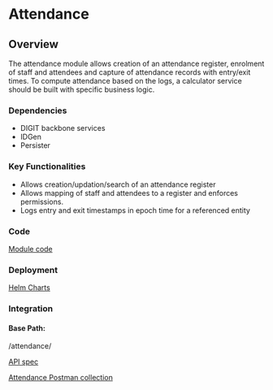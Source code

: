 # Attendance

## Overview

The attendance module allows creation of an attendance register, enrolment of staff and attendees and capture of attendance records with entry/exit times. To compute attendance based on the logs, a calculator service should be built with specific business logic.&#x20;

### Dependencies

* DIGIT backbone services
* IDGen
* Persister

### Key Functionalities

* Allows creation/updation/search of an attendance register
* Allows mapping of staff and attendees to a register and enforces permissions.
* Logs entry and exit timestamps in epoch time for a referenced entity

### Code

[Module code](https://github.com/egovernments/DIGIT-Works/tree/master/backend/attendance)

### Deployment

[Helm Charts](https://github.com/egovernments/DIGIT-DevOps/tree/digit-works/deploy-as-code/helm/charts/digit-works/backend/attendance)

### Integration

#### Base Path:&#x20;

/attendance/

[API spec](../architecture/common-services/attendance-management/attendance-technical-docs.md#api-specifications)

[Attendance Postman collection](https://raw.githubusercontent.com/egovernments/DIGIT-Works/master/backend/attendance/Attendace%20Service%20Postman%20Scripts.postman\_collection.json)
